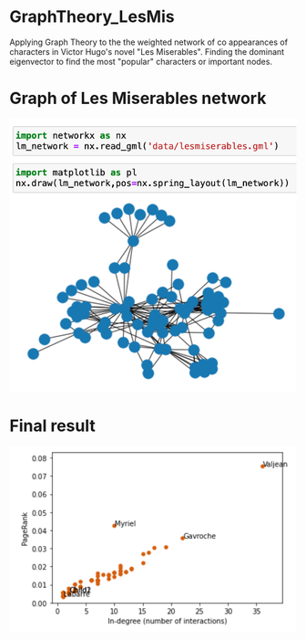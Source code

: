 # GraphTheory_LesMis
Applying Graph Theory to the the weighted network of co appearances of characters in Victor Hugo's novel "Les Miserables". Finding the dominant eigenvector to find the most "popular" characters or important nodes.

# Graph of Les Miserables network 
![picture](Graph_LESMIS.png)

# Final result

![picture](RESULT_LESMIS.png)
